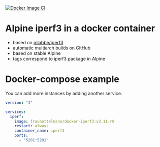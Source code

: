 [![Docker Image CI](https://github.com/frauhottelmann/docker-iperf3/actions/workflows/docker-image.yml/badge.svg)](https://github.com/frauhottelmann/docker-iperf3/actions/workflows/docker-image.yml)

# Alpine iperf3 in a docker container

- based on [mlabbe/iperf3](https://github.com/michellabbe/docker-iperf3)
- automatic multiarch builds on GitHub
- based on stable Alpine
- tags correspond to iperf3 package in Alpine

# Docker-compose example

You can add more instances by adding another service.
```yaml
version: "3"

services:
  iperf:
    image: frauhottelmann/docker-iperf3:v3.11-r0
    restart: always
    container_name: iperf3
    ports:
      - "5201:5201"
```
